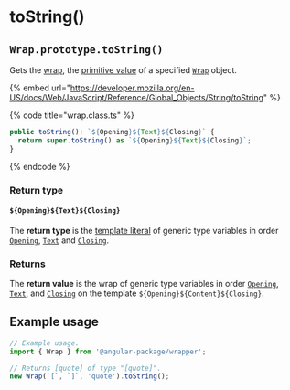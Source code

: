 # toString()

## `Wrap.prototype.toString()`

Gets the [wrap](../../../library/basic-concepts.md#wrap), the [primitive value](valueof.md) of a specified [`Wrap`](broken-reference) object.

{% embed url="https://developer.mozilla.org/en-US/docs/Web/JavaScript/Reference/Global_Objects/String/toString" %}

{% code title="wrap.class.ts" %}
```typescript
public toString(): `${Opening}${Text}${Closing}` {
  return super.toString() as `${Opening}${Text}${Closing}`;
}
```
{% endcode %}

### Return type

#### `${Opening}${Text}${Closing}`

The **return type** is the [template literal](https://www.typescriptlang.org/docs/handbook/2/template-literal-types.html) of generic type variables in order [`Opening`](../../generic-type-variables.md#wrap-opening), [`Text`](../../generic-type-variables.md#wrap-less-than...-text-...greater-than) and [`Closing`](../../generic-type-variables.md#wrap-closing).

### Returns

The **return value** is the wrap of generic type variables in order [`Opening`](../../generic-type-variables.md#wrap-opening), [`Text`](../../generic-type-variables.md#wrap-less-than...-text-...greater-than), and [`Closing`](../../generic-type-variables.md#wrap-closing) on the template `${Opening}${Content}${Closing}`.

## Example usage

```typescript
// Example usage.
import { Wrap } from '@angular-package/wrapper';

// Returns [quote] of type "[quote]".
new Wrap(`[`, `]`, 'quote').toString();
```
